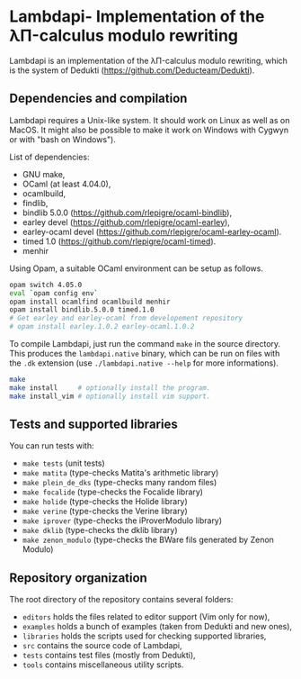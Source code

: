 Lambdapi- Implementation of the λΠ-calculus modulo rewriting
============================================================

Lambdapi is an implementation of the λΠ-calculus modulo rewriting, which
is the system of Dedukti (https://github.com/Deducteam/Dedukti).

Dependencies and compilation
----------------------------

Lambdapi requires a Unix-like system. It should work on Linux as well as on
MacOS. It might also be possible to make it work on Windows with Cygwyn or
with "bash on Windows").

List of dependencies:
 - GNU make,
 - OCaml (at least 4.04.0),
 - ocamlbuild,
 - findlib,
 - bindlib 5.0.0 (https://github.com/rlepigre/ocaml-bindlib),
 - earley devel (https://github.com/rlepigre/ocaml-earley),
 - earley-ocaml devel (https://github.com/rlepigre/ocaml-earley-ocaml).
 - timed 1.0 (https://github.com/rlepigre/ocaml-timed).
 - menhir

Using Opam, a suitable OCaml environment can be setup as follows.
```bash
opam switch 4.05.0
eval `opam config env`
opam install ocamlfind ocamlbuild menhir
opam install bindlib.5.0.0 timed.1.0
# Get earley and earley-ocaml from developement repository
# opam install earley.1.0.2 earley-ocaml.1.0.2
```

To compile Lambdapi, just run the command `make` in the source directory.
This produces the `lambdapi.native` binary, which can be run on files with
the `.dk` extension (use `./lambdapi.native --help` for more informations).

```bash
make
make install     # optionally install the program.
make install_vim # optionally install vim support.
```

Tests and supported libraries
-----------------------------

You can run tests with:
 - `make tests`        (unit tests)
 - `make matita`       (type-checks Matita's arithmetic library)
 - `make plein_de_dks` (type-checks many random files)
 - `make focalide`     (type-checks the Focalide library)
 - `make holide`       (type-checks the Holide library)
 - `make verine`       (type-checks the Verine library)
 - `make iprover`      (type-checks the iProverModulo library)
 - `make dklib`        (type-checks the dklib library)
 - `make zenon_modulo` (type-checks the BWare fils generated by Zenon Modulo)

Repository organization
-----------------------

The root directory of the repository contains several folders:
 - `editors` holds the files related to editor support (Vim only for now),
 - `examples` holds a bunch of examples (taken from Dedukti and new ones),
 - `libraries` holds the scripts used for checking supported libraries,
 - `src` contains the source code of Lambdapi,
 - `tests` contains test files (mostly from Dedukti),
 - `tools` contains miscellaneous utility scripts.
